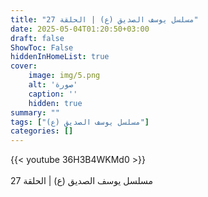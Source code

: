 ```yaml
---
title: "مسلسل يوسف الصديق (ع) | الحلقة 27"
date: 2025-05-04T01:20:50+03:00
draft: false
ShowToc: False
hiddenInHomeList: true
cover:
    image: img/5.png
    alt: 'صورة'
    caption: ''
    hidden: true
summary: ""
tags: ["مسلسل يوسف الصديق (ع)"]
categories: []
---
```


{{< youtube 36H3B4WKMd0 >}}  
 <br>
مسلسل يوسف الصديق (ع) | الحلقة 27